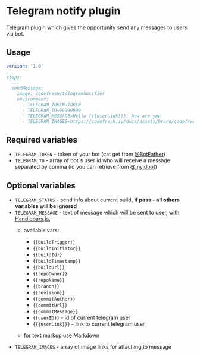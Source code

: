 # Telegram notify plugin

Telegram plugin which gives the opportunity send any messages to users via bot.

## Usage

```yaml
version: '1.0'
...
steps:
  ...
  sendMessage:
    image: codefresh/telegramnotifier
    environment:
      - TELEGRAM_TOKEN=TOKEN
      - TELEGRAM_TO=99999999
      - TELEGRAM_MESSAGE=Hello {{{userLink}}}, how are you
      - TELEGRAM_IMAGES=https://codefresh.io/docs/assets/brand/codefresh-social.png
```

## Required variables

- `TELEGRAM_TOKEN` - token of your bot (cat get from [@BotFather](https://t.me/BotFather))
- `TELEGRAM_TO` - array of bot`s user id who will receive a message separated by comma (id you can retrieve from [@myidbot](https://t.me/myidbot))

## Optional variables

- `TELEGRAM_STATUS` - send info about current build, **if pass - all others variables will be ignored**
- `TELEGRAM_MESSAGE` - text of message which will be sent to user, with [Handlebars.js](https://github.com/wycats/handlebars.js/), 
  - available vars:
      - `{{buildTrigger}}` 
      - `{{buildInitiator}}`  
      - `{{buildId}}` 
      - `{{buildTimestamp}}`  
      - `{{buildUrl}}` 
      - `{{repoOwner}}`  
      - `{{repoName}}`  
      - `{{branch}}` 
      - `{{revision}}` 
      - `{{commitAuthor}}` 
      - `{{commitUrl}}` 
      - `{{commitMessage}}` 
      - `{{userID}}` - id of current telegram user
      - `{{{userLink}}}` - link to current telegram user 
  
  - for text markup use Markdown
- `TELEGRAM_IMAGES` - array of image links for attaching to message
